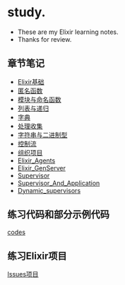 # study.
* These are my Elixir learning notes.
* Thanks for review.

## 章节笔记

* [Elixir基础](notes/第4章.Elixir基础.md)
* [匿名函数](notes/第5章.匿名函数.md)
* [模块与命名函数](notes/第6章.模块与命名函数.md)
* [列表与递归](notes/第7章.列表与递归.md)
* [字典](notes/第8章.字典.md)
* [处理收集](notes/第10章.处理收集.md)
* [字符串与二进制型](notes/第11章.字符串与二进制型.md)
* [控制流](notes/第12章.控制流.md)
* [组织项目](notes/第13章.组织项目.md)
* [Elixir_Agents](notes/OTP/Elixir_Agents.md)
* [Elixir_GenServer](notes/OTP/Elixir_GenServer.md)
* [Supervisor](notes/OTP/Module_Supervisor.md)
* [Supervisor_And_Application](notes/OTP/Supervisor_And_Application.md)
* [Dynamic_supervisors](notes/OTP/Dynamic_supervisors.md)


## 练习代码和部分示例代码

[codes](codes/)

## 练习Elixir项目

[Issues项目](issues/)

